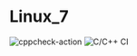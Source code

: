 # Linux_7
![cppcheck-action](https://github.com/99002676/Linux_7/workflows/cppcheck-action/badge.svg)
![C/C++ CI](https://github.com/99002676/Linux_7/workflows/C/C++%20CI/badge.svg?branch=master)
